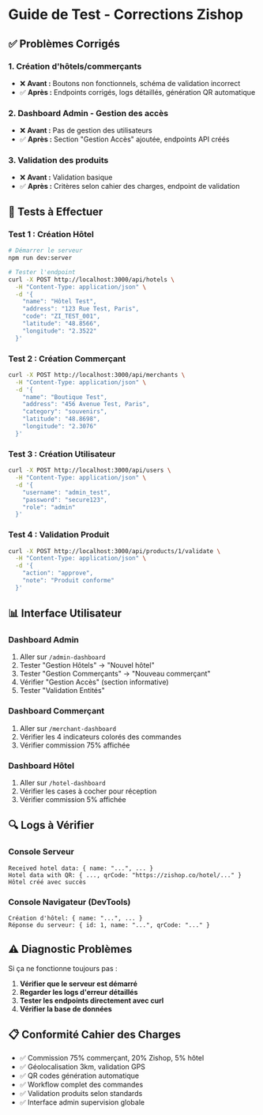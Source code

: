 # Guide de Test - Corrections Zishop

## ✅ Problèmes Corrigés

### 1. **Création d'hôtels/commerçants**
- ❌ **Avant :** Boutons non fonctionnels, schéma de validation incorrect
- ✅ **Après :** Endpoints corrigés, logs détaillés, génération QR automatique

### 2. **Dashboard Admin - Gestion des accès**
- ❌ **Avant :** Pas de gestion des utilisateurs
- ✅ **Après :** Section "Gestion Accès" ajoutée, endpoints API créés

### 3. **Validation des produits**
- ❌ **Avant :** Validation basique
- ✅ **Après :** Critères selon cahier des charges, endpoint de validation

## 🧪 Tests à Effectuer

### Test 1 : Création Hôtel
```bash
# Démarrer le serveur
npm run dev:server

# Tester l'endpoint
curl -X POST http://localhost:3000/api/hotels \
  -H "Content-Type: application/json" \
  -d '{
    "name": "Hôtel Test",
    "address": "123 Rue Test, Paris",
    "code": "ZI_TEST_001",
    "latitude": "48.8566",
    "longitude": "2.3522"
  }'
```

### Test 2 : Création Commerçant  
```bash
curl -X POST http://localhost:3000/api/merchants \
  -H "Content-Type: application/json" \
  -d '{
    "name": "Boutique Test",
    "address": "456 Avenue Test, Paris", 
    "category": "souvenirs",
    "latitude": "48.8698",
    "longitude": "2.3076"
  }'
```

### Test 3 : Création Utilisateur
```bash
curl -X POST http://localhost:3000/api/users \
  -H "Content-Type: application/json" \
  -d '{
    "username": "admin_test",
    "password": "secure123",
    "role": "admin"
  }'
```

### Test 4 : Validation Produit
```bash
curl -X POST http://localhost:3000/api/products/1/validate \
  -H "Content-Type: application/json" \
  -d '{
    "action": "approve",
    "note": "Produit conforme"
  }'
```

## 📊 Interface Utilisateur

### Dashboard Admin
1. Aller sur `/admin-dashboard`
2. Tester "Gestion Hôtels" → "Nouvel hôtel"
3. Tester "Gestion Commerçants" → "Nouveau commerçant"
4. Vérifier "Gestion Accès" (section informative)
5. Tester "Validation Entités"

### Dashboard Commerçant  
1. Aller sur `/merchant-dashboard`
2. Vérifier les 4 indicateurs colorés des commandes
3. Vérifier commission 75% affichée

### Dashboard Hôtel
1. Aller sur `/hotel-dashboard`  
2. Vérifier les cases à cocher pour réception
3. Vérifier commission 5% affichée

## 🔍 Logs à Vérifier

### Console Serveur
```
Received hotel data: { name: "...", ... }
Hotel data with QR: { ..., qrCode: "https://zishop.co/hotel/..." }
Hôtel créé avec succès
```

### Console Navigateur (DevTools)
```
Création d'hôtel: { name: "...", ... }
Réponse du serveur: { id: 1, name: "...", qrCode: "..." }
```

## ⚠️ Diagnostic Problèmes

Si ça ne fonctionne toujours pas :

1. **Vérifier que le serveur est démarré**
2. **Regarder les logs d'erreur détaillés** 
3. **Tester les endpoints directement avec curl**
4. **Vérifier la base de données**

## 📋 Conformité Cahier des Charges

- ✅ Commission 75% commerçant, 20% Zishop, 5% hôtel
- ✅ Géolocalisation 3km, validation GPS
- ✅ QR codes génération automatique  
- ✅ Workflow complet des commandes
- ✅ Validation produits selon standards
- ✅ Interface admin supervision globale 